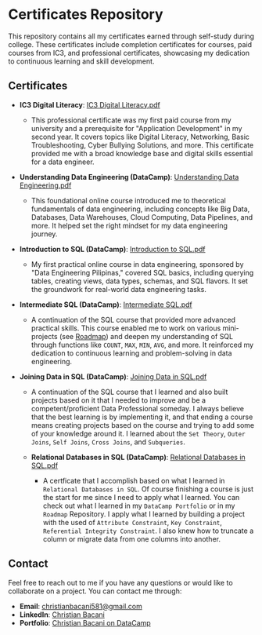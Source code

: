 # Certificates Repository

This repository contains all my certificates earned through self-study during college. These certificates include completion certificates for courses, paid courses from IC3, and professional certificates, showcasing my dedication to continuous learning and skill development.

## Certificates

- **IC3 Digital Literacy**: [IC3 Digital Literacy.pdf](IC3%20Digital%20Literacy.pdf)
  - This professional certificate was my first paid course from my university and a prerequisite for "Application Development" in my second year. It covers topics like Digital Literacy, Networking, Basic Troubleshooting, Cyber Bullying Solutions, and more. This certificate provided me with a broad knowledge base and digital skills essential for a data engineer.

- **Understanding Data Engineering (DataCamp)**: [Understanding Data Engineering.pdf](Understanding%20Data%20Engineering.pdf)
  - This foundational online course introduced me to theoretical fundamentals of data engineering, including concepts like Big Data, Databases, Data Warehouses, Cloud Computing, Data Pipelines, and more. It helped set the right mindset for my data engineering journey.

- **Introduction to SQL (DataCamp)**: [Introduction to SQL.pdf](Introduction%20to%20SQL.pdf)
  - My first practical online course in data engineering, sponsored by "Data Engineering Pilipinas," covered SQL basics, including querying tables, creating views, data types, schemas, and SQL flavors. It set the groundwork for real-world data engineering tasks.

- **Intermediate SQL (DataCamp)**: [Intermediate SQL.pdf](Intermediate%20SQL.pdf)
  - A continuation of the SQL course that provided more advanced practical skills. This course enabled me to work on various mini-projects (see [Roadmap](https://github.com/christianebacani/Roadmap)) and deepen my understanding of SQL through functions like `COUNT`, `MAX`, `MIN`, `AVG`, and more. It reinforced my dedication to continuous learning and problem-solving in data engineering.

- **Joining Data in SQL (DataCamp)**: [Joining Data in SQL.pdf](Joining%20Data%20in%20SQL.pdf)
  - A continuation of the SQL course that I learned and also built projects based on it that I needed to improve and be a competent/proficient Data Professional someday. I always believe that the best learning is by implementing it, and that ending a course means creating projects based on the course and trying to add some of your knowledge around it. I learned about the `Set Theory`, `Outer Joins`, `Self Joins`, `Cross Joins`, and `Subqueries`.

  - **Relational Databases in SQL (DataCamp)**: [Relational Databases in SQL.pdf](Relational$Databases$in$SQL.pdf)
    - A certficate that I accomplish based on what I learned in `Relational Databases in SQL`. Of course finishing a course is just the start for me since I need to apply what I learned. You can check out what I learned in my `DataCamp Portfolio` or in my `Roadmap` Repository. I apply what I learned by building a project with the used of `Attribute Constraint`, `Key Constraint`, `Referential Integrity Constraint`. I also knew how to truncate a column or migrate data from one columns into another.  

## Contact

Feel free to reach out to me if you have any questions or would like to collaborate on a project. You can contact me through:

- **Email**: [christianbacani581@gmail.com](mailto:christianbacani581@gmail.com)
- **LinkedIn**: [Christian Bacani](https://www.linkedin.com/in/christianebacani/)
- **Portfolio**: [Christian Bacani on DataCamp](https://www.datacamp.com/portfolio/bioy7bp5)
